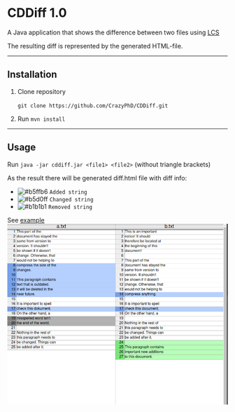 # CDDiff 1.0

A Java application that shows the difference between two files using [LCS](https://en.wikipedia.org/wiki/Longest_common_subsequence_problem)

The resulting diff is represented by the generated HTML-file.

---
## Installation

1. Clone repository
	
    `git clone https://github.com/CrazyPhD/CDDiff.git`
2. Run `mvn install`

---
## Usage

Run `java -jar cddiff.jar <file1> <file2>` (without triangle brackets)

As the result there will be generated diff.html file with diff info:
- ![#b5ffb6](https://via.placeholder.com/15/b5ffb6/000000?text=+) `Added string`
- ![#b5d0ff](https://via.placeholder.com/15/b5d0ff/000000?text=+) `Changed string`
- ![#b1b1b1](https://via.placeholder.com/15/b1b1b1/000000?text=+) `Removed string`

See [example](https://github.com/CrazyPhD/CDDiff/tree/master/example)
![Example](https://raw.githubusercontent.com/CrazyPhD/CDDiff/master/example/diff.html.png)
